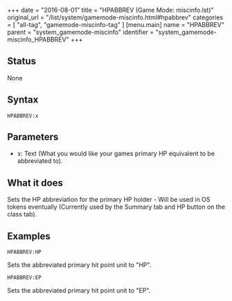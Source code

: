 +++
date = "2016-08-01"
title = "HPABBREV (Game Mode: miscinfo.lst)"
original_url = "/list/system/gamemode-miscinfo.html#hpabbrev"
categories = [ "all-tag", "gamemode-miscinfo-tag" ]
[menu.main]
    name = "HPABBREV"
    parent = "system_gamemode-miscinfo"
    identifier = "system_gamemode-miscinfo_HPABBREV"
+++

## Status

None

## Syntax

`HPABBREV:x`

## Parameters

-   x: Text (What you would like your games primary HP
    equivalent to be abbreviated to).



What it does
------------

Sets the HP abbreviation for the primary HP holder - Will be used in OS
tokens eventually (Currently used by the Summary tab and HP button on
the class tab).

Examples
--------

`HPABBREV:HP`

Sets the abbreviated primary hit point unit to "HP".

`HPABBREV:EP`

Sets the abbreviated primary hit point unit to "EP".

